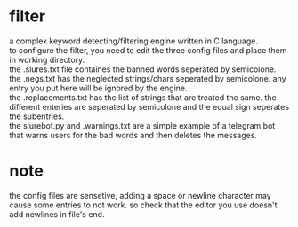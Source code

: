 # filter
a complex keyword detecting/filtering engine written in C language.<br />
to configure the filter, you need to edit the three config files and place them in working directory.<br />
the .slures.txt file containes the banned words seperated by semicolone.<br />
the .negs.txt has the neglected strings/chars seperated by semicolone. any entry you put here will be ignored by the engine.<br/>
the .replacements.txt has the list of strings that are treated the same. the different enteries are seperated by semicolone and the equal sign seperates the subentries.<br />
the slurebot.py and .warnings.txt are a simple example of a telegram bot that warns users for the bad words and then deletes the messages.
# note
the config files are sensetive, adding a space or newline character may cause some entries to not work. so check that the editor you use doesn't add newlines in file's end.
